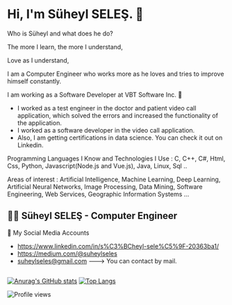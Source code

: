 # Hi, I'm Süheyl SELEŞ. 🙂

Who is Süheyl and what does he do?

The more I learn, the more I understand,

Love as I understand,

I am a Computer Engineer who works more as he loves and tries to improve himself constantly.

I am working as a Software Developer at VBT Software Inc. 🏢

- I worked as a test engineer in the doctor and patient video call application, which solved the errors and increased the functionality of the application.
- I worked as a software developer in the video call application.
- Also, I am getting certifications in data science. You can check it out on Linkedin.

Programming Languages I Know and Technologies I Use : C, C++, C#, Html, Css, Python, Javascript(Node.js and Vue.js), Java, Linux, Sql ..

Areas of interest : Artificial Intelligence, Machine Learning, Deep Learning, Artificial Neural Networks, Image Processing, Data Mining, Software Engineering, Web Services, Geographic Information Systems ...

## 👨‍💻 Süheyl SELEŞ - Computer Engineer
  
🤝 My Social Media Accounts

- https://www.linkedin.com/in/s%C3%BCheyl-sele%C5%9F-20363ba1/
- https://medium.com/@suheylseles
- suheylseles@gmail.com ---> You can contact by mail.

##

[![Anurag's GitHub stats](https://github-readme-stats.vercel.app/api?username=SuheylSeles&show_icons=true&theme=radical)](https://github.com/anuraghazra/github-readme-stats)
[![Top Langs](https://github-readme-stats.vercel.app/api/top-langs/?username=SuheylSeles&layout=compact&text_color=daf7dc&bg_color=151515&hide=css,html,php)](https://github.com/anuraghazra/github-readme-stats)

<!--! [![GitHub Streak](https://github-readme-streak-stats.herokuapp.com/?user=SuheylSeles&theme=dark)](https://git.io/streak-stats) -->

<!--![GitHub Activity Graph](https://activity-graph.herokuapp.com/graph?username=SuheylSeles) -->

![Profile views](https://gpvc.arturio.dev/SuheylSeles)  
